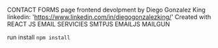 CONTACT FORMS page
frontend devolpment by Diego Gonzalez King
linkedin: 'https://www.linkedin.com/in/diegogonzalezking/'
Created with REACT JS
EMAIL SERVICIES
SMTPJS
EMAILJS
MAILGUN

run install `npm install`
